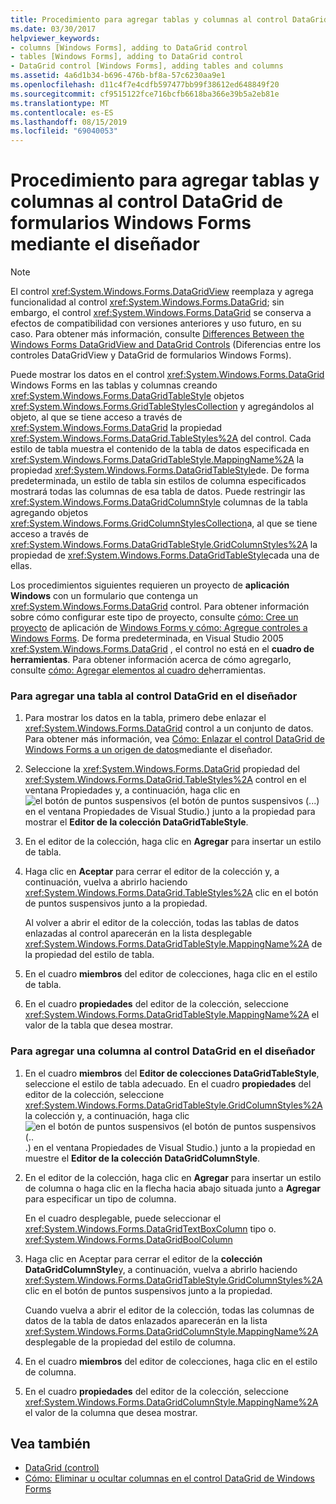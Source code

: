 ```yaml
---
title: Procedimiento para agregar tablas y columnas al control DataGrid de formularios Windows Forms mediante el diseñador
ms.date: 03/30/2017
helpviewer_keywords:
- columns [Windows Forms], adding to DataGrid control
- tables [Windows Forms], adding to DataGrid control
- DataGrid control [Windows Forms], adding tables and columns
ms.assetid: 4a6d1b34-b696-476b-bf8a-57c6230aa9e1
ms.openlocfilehash: d11c4f7e4cdfb597477bb99f38612ed648849f20
ms.sourcegitcommit: cf9515122fce716bcfb6618ba366e39b5a2eb81e
ms.translationtype: MT
ms.contentlocale: es-ES
ms.lasthandoff: 08/15/2019
ms.locfileid: "69040053"
---
```

# <a name="how-to-add-tables-and-columns-to-the-windows-forms-datagrid-control-using-the-designer"></a>Procedimiento para agregar tablas y columnas al control DataGrid de formularios Windows Forms mediante el diseñador

> [!NOTE]
> El control <xref:System.Windows.Forms.DataGridView> reemplaza y agrega funcionalidad al control <xref:System.Windows.Forms.DataGrid>; sin embargo, el control <xref:System.Windows.Forms.DataGrid> se conserva a efectos de compatibilidad con versiones anteriores y uso futuro, en su caso. Para obtener más información, consulte [Differences Between the Windows Forms DataGridView and DataGrid Controls](differences-between-the-windows-forms-datagridview-and-datagrid-controls.md) (Diferencias entre los controles DataGridView y DataGrid de formularios Windows Forms).

Puede mostrar los datos en el control <xref:System.Windows.Forms.DataGrid> Windows Forms en las tablas y columnas creando <xref:System.Windows.Forms.DataGridTableStyle> objetos <xref:System.Windows.Forms.GridTableStylesCollection> y agregándolos al objeto, al que se tiene acceso a través de <xref:System.Windows.Forms.DataGrid> la propiedad <xref:System.Windows.Forms.DataGrid.TableStyles%2A> del control. Cada estilo de tabla muestra el contenido de la tabla de datos especificada en <xref:System.Windows.Forms.DataGridTableStyle.MappingName%2A> la propiedad <xref:System.Windows.Forms.DataGridTableStyle>de. De forma predeterminada, un estilo de tabla sin estilos de columna especificados mostrará todas las columnas de esa tabla de datos. Puede restringir las <xref:System.Windows.Forms.DataGridColumnStyle> columnas de la tabla agregando objetos <xref:System.Windows.Forms.GridColumnStylesCollection>a, al que se tiene acceso a través de <xref:System.Windows.Forms.DataGridTableStyle.GridColumnStyles%2A> la propiedad de <xref:System.Windows.Forms.DataGridTableStyle>cada una de ellas.

Los procedimientos siguientes requieren un proyecto de **aplicación Windows** con un formulario que contenga un <xref:System.Windows.Forms.DataGrid> control. Para obtener información sobre cómo configurar este tipo de proyecto, consulte [cómo: Cree un proyecto](/visualstudio/ide/step-1-create-a-windows-forms-application-project) de aplicación de [Windows Forms y cómo: Agregue controles a Windows Forms](how-to-add-controls-to-windows-forms.md). De forma predeterminada, en Visual Studio 2005 <xref:System.Windows.Forms.DataGrid> , el control no está en el **cuadro de herramientas**. Para obtener información acerca de cómo agregarlo, consulte [cómo: Agregar elementos al cuadro de](https://docs.microsoft.com/previous-versions/visualstudio/visual-studio-2010/ms165355(v=vs.100))herramientas.

### <a name="to-add-a-table-to-the-datagrid-control-in-the-designer"></a>Para agregar una tabla al control DataGrid en el diseñador

1. Para mostrar los datos en la tabla, primero debe enlazar el <xref:System.Windows.Forms.DataGrid> control a un conjunto de datos. Para obtener más información, vea [Cómo: Enlazar el control DataGrid de Windows Forms a un origen de datos](bind-wf-datagrid-control-to-a-data-source-using-the-designer.md)mediante el diseñador.

2. Seleccione la <xref:System.Windows.Forms.DataGrid> propiedad del <xref:System.Windows.Forms.DataGrid.TableStyles%2A> control en el ventana Propiedades y, a continuación, haga clic en![el botón de puntos suspensivos (el botón de puntos suspensivos (...](./media/visual-studio-ellipsis-button.png)) en el ventana Propiedades de Visual Studio.) junto a la propiedad para mostrar el **Editor de la colección DataGridTableStyle**.

3. En el editor de la colección, haga clic en **Agregar** para insertar un estilo de tabla.

4. Haga clic en **Aceptar** para cerrar el editor de la colección y, a continuación, vuelva a abrirlo haciendo <xref:System.Windows.Forms.DataGrid.TableStyles%2A> clic en el botón de puntos suspensivos junto a la propiedad.

     Al volver a abrir el editor de la colección, todas las tablas de datos enlazadas al control aparecerán en la lista desplegable <xref:System.Windows.Forms.DataGridTableStyle.MappingName%2A> de la propiedad del estilo de tabla.

5. En el cuadro **miembros** del editor de colecciones, haga clic en el estilo de tabla.

6. En el cuadro **propiedades** del editor de la colección, seleccione <xref:System.Windows.Forms.DataGridTableStyle.MappingName%2A> el valor de la tabla que desea mostrar.

### <a name="to-add-a-column-to-the-datagrid-control-in-the-designer"></a>Para agregar una columna al control DataGrid en el diseñador

1. En el cuadro **miembros** del **Editor de colecciones DataGridTableStyle**, seleccione el estilo de tabla adecuado. En el cuadro **propiedades** del editor de la colección, seleccione <xref:System.Windows.Forms.DataGridTableStyle.GridColumnStyles%2A> la colección y, a continuación, haga clic![en el botón de puntos suspensivos (el botón de puntos suspensivos (..](./media/visual-studio-ellipsis-button.png).) en el ventana Propiedades de Visual Studio.) junto a la propiedad en muestre el **Editor de la colección DataGridColumnStyle**.

2. En el editor de la colección, haga clic en **Agregar** para insertar un estilo de columna o haga clic en la flecha hacia abajo situada junto a **Agregar** para especificar un tipo de columna.

     En el cuadro desplegable, puede seleccionar el <xref:System.Windows.Forms.DataGridTextBoxColumn> tipo o. <xref:System.Windows.Forms.DataGridBoolColumn>

3. Haga clic en Aceptar para cerrar el editor de la **colección DataGridColumnStyle**y, a continuación, vuelva a abrirlo haciendo <xref:System.Windows.Forms.DataGridTableStyle.GridColumnStyles%2A> clic en el botón de puntos suspensivos junto a la propiedad.

     Cuando vuelva a abrir el editor de la colección, todas las columnas de datos de la tabla de datos enlazados aparecerán en la lista <xref:System.Windows.Forms.DataGridColumnStyle.MappingName%2A> desplegable de la propiedad del estilo de columna.

4. En el cuadro **miembros** del editor de colecciones, haga clic en el estilo de columna.

5. En el cuadro **propiedades** del editor de la colección, seleccione <xref:System.Windows.Forms.DataGridColumnStyle.MappingName%2A> el valor de la columna que desea mostrar.

## <a name="see-also"></a>Vea también

- [DataGrid (control)](datagrid-control-windows-forms.md)
- [Cómo: Eliminar u ocultar columnas en el control DataGrid de Windows Forms](how-to-delete-or-hide-columns-in-the-windows-forms-datagrid-control.md)
